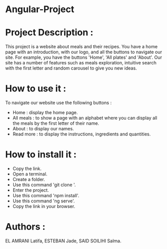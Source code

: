 # Angular-Project

# Project Description :
This project is a website about meals and their recipes. You have a home page with an introduction, with our logo, and all the buttons to navigate our site. For example, you have the buttons 'Home', 'All plates' and 'About'. Our site has a number of features such as meals exploration, intuitive search with the first letter and random carousel to give you new ideas. 

# How to use it : 
To navigate our website use the following buttons : 
- Home : display the home page. 
- All meals : to show a page with an alphabet where you can display all the meals by the first letter of their name. 
- About : to display our names.
- Read more : to display the instructions, ingredients and quantities. 

# How to install it : 
- Copy the link.
- Open a terminal.
- Create a folder.
- Use this command 'git clone <link>'.
- Enter the project.
- Use this command 'npm install'.
- Use this command 'ng serve'.
- Copy the link in your browser.

# Authors :
EL AMRANI Latifa, 
ESTEBAN Jade,
SAID SOILIHI Salma.
